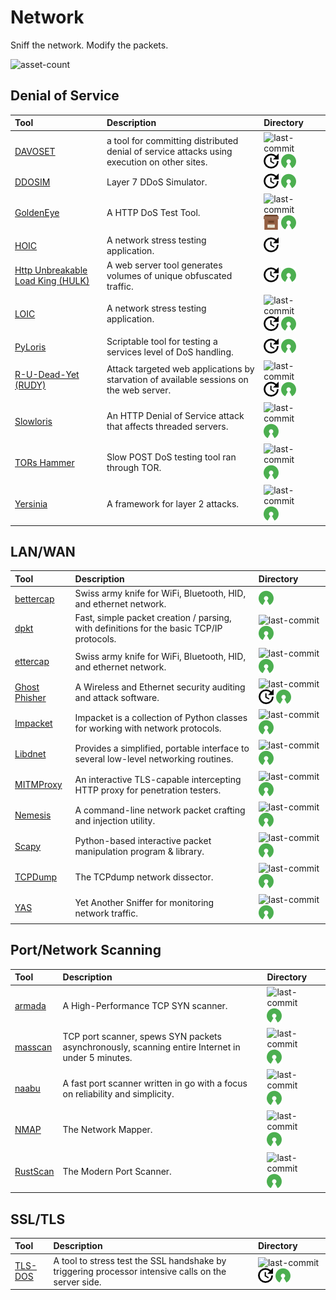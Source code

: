 # Network

Sniff the network. Modify the packets.

![asset-count](https://img.shields.io/badge/Tools%20%26%20Resources%20Available-27-3c85d4?style=for-the-badge)




## Denial of Service

| Tool | Description | Directory |
| :--- | :--- | :--- |
| [DAVOSET](https://github.com/MustLive/DAVOSET) | a tool for committing distributed denial of service attacks using execution on other sites. | ![last-commit](https://img.shields.io/github/last-commit/MustLive/DAVOSET?color=3c85d4&style=flat-square) ![no-recent-update](../icons/no-recent-update.png)  ![opensource](../icons/opensource.png) |
| [DDOSIM](https://sourceforge.net/projects/ddosim/) | Layer 7 DDoS Simulator. | ![no-recent-update](../icons/no-recent-update.png)  ![opensource](../icons/opensource.png) |
| [GoldenEye](https://github.com/jseidl/GoldenEye) | A HTTP DoS Test Tool. | ![last-commit](https://img.shields.io/github/last-commit/jseidl/GoldenEye?color=3c85d4&style=flat-square) ![archive](../icons/archive.png) ![opensource](../icons/opensource.png) |
| [HOIC](https://sourceforge.net/projects/highorbitioncannon/) | A network stress testing application. | ![no-recent-update](../icons/no-recent-update.png) |
| [Http Unbreakable Load King \(HULK\)](https://packetstormsecurity.com/files/112856/HULK-Http-Unbearable-Load-King.html) | A web server tool generates volumes of unique obfuscated traffic. | ![no-recent-update](../icons/no-recent-update.png) ![opensource](../icons/opensource.png) |
| [LOIC](https://github.com/NewEraCracker/LOIC) | A network stress testing application. | ![last-commit](https://img.shields.io/github/last-commit/NewEraCracker/LOIC?color=3c85d4&style=flat-square) ![no-recent-update](../icons/no-recent-update.png) ![opensource](../icons/opensource.png) |
| [PyLoris](https://motoma.io/pyloris/) | Scriptable tool for testing a services level of DoS handling. | ![no-recent-update](../icons/no-recent-update.png) ![opensource](../icons/opensource.png) |
| [R-U-Dead-Yet \(RUDY\)](https://github.com/sahilchaddha/rudyjs) | Attack targeted web applications by starvation of available sessions on the web server. | ![last-commit](https://img.shields.io/github/last-commit/sahilchaddha/rudyjs?color=3c85d4&style=flat-square) ![no-recent-update](../icons/no-recent-update.png) ![opensource](../icons/opensource.png) |
| [Slowloris](https://github.com/gkbrk/slowloris) | An HTTP Denial of Service attack that affects threaded servers. | ![last-commit](https://img.shields.io/github/last-commit/gkbrk/slowloris?color=3c85d4&style=flat-square) ![opensource](../icons/opensource.png) |
| [TORs Hammer](https://github.com/Karlheinzniebuhr/torshammer) | Slow POST DoS testing tool ran through TOR. | ![last-commit](https://img.shields.io/github/last-commit/Karlheinzniebuhr/torshammer?color=3c85d4&style=flat-square) ![opensource](../icons/opensource.png) |
| [Yersinia](https://github.com/tomac/yersinia) | A framework for layer 2 attacks. | ![last-commit](https://img.shields.io/github/last-commit/tomac/yersinia?color=3c85d4&style=flat-square) ![opensource](../icons/opensource.png) |

## LAN/WAN

| Tool | Description | Directory |
| :--- | :--- | :--- |
| [bettercap](https://www.bettercap.org/) | Swiss army knife for WiFi, Bluetooth, HID, and ethernet network. | ![opensource](../icons/opensource.png) |
| [dpkt](https://github.com/kbandla/dpkt) | Fast, simple packet creation / parsing, with definitions for the basic TCP/IP protocols. | ![last-commit](https://img.shields.io/github/last-commit/kbandla/dpkt?color=3c85d4&style=flat-square) ![opensource](../icons/opensource.png) |
| [ettercap](https://github.com/Ettercap/ettercap) | Swiss army knife for WiFi, Bluetooth, HID, and ethernet network. | ![last-commit](https://img.shields.io/github/last-commit/Ettercap/ettercap?color=3c85d4&style=flat-square) ![opensource](../icons/opensource.png) |
| [Ghost Phisher](https://github.com/savio-code/ghost-phisher) | A Wireless and Ethernet security auditing and attack software. | ![last-commit](https://img.shields.io/github/last-commit/savio-code/ghost-phisher?color=3c85d4&style=flat-square) ![no-recent-update](../icons/no-recent-update.png) ![opensource](../icons/opensource.png) |
| [Impacket](https://github.com/SecureAuthCorp/impacket) | Impacket is a collection of Python classes for working with network protocols. | ![last-commit](https://img.shields.io/github/last-commit/SecureAuthCorp/impacket?color=3c85d4&style=flat-square) ![opensource](../icons/opensource.png) |
| [Libdnet](https://github.com/ofalk/libdnet) | Provides a simplified, portable interface to several low-level networking routines. | ![last-commit](https://img.shields.io/github/last-commit/ofalk/libdnet?color=3c85d4&style=flat-square) ![opensource](../icons/opensource.png) |
| [MITMProxy](https://github.com/mitmproxy/mitmproxy) | An interactive TLS-capable intercepting HTTP proxy for penetration testers. | ![last-commit](https://img.shields.io/github/last-commit/mitmproxy/mitmproxy?color=3c85d4&style=flat-square) ![opensource](../icons/opensource.png) |
| [Nemesis](https://github.com/libnet/nemesis) | A command-line network packet crafting and injection utility. | ![last-commit](https://img.shields.io/github/last-commit/libnet/nemesis?color=3c85d4&style=flat-square) ![opensource](../icons/opensource.png) |
| [Scapy](https://github.com/secdev/scapy) | Python-based interactive packet manipulation program & library. | ![last-commit](https://img.shields.io/github/last-commit/secdev/scapy?color=3c85d4&style=flat-square) ![opensource](../icons/opensource.png) |
| [TCPDump](https://github.com/the-tcpdump-group/tcpdump) | The TCPdump network dissector. | ![last-commit](https://img.shields.io/github/last-commit/the-tcpdump-group/tcpdump?color=3c85d4&style=flat-square) ![opensource](../icons/opensource.png) |
| [YAS](https://github.com/redcode-labs/YAS) | Yet Another Sniffer for monitoring network traffic. | ![last-commit](https://img.shields.io/github/last-commit/redcode-labs/YAS?color=3c85d4&style=flat-square) ![opensource](../icons/opensource.png) |

## Port/Network Scanning

| Tool | Description | Directory |
| :--- | :--- | :--- |
| [armada](https://github.com/resyncgg/armada) | A High-Performance TCP SYN scanner. | ![last-commit](https://img.shields.io/github/last-commit/resyncgg/armada?color=3c85d4&style=flat-square) ![opensource](../icons/opensource.png) |
| [masscan](https://github.com/robertdavidgraham/masscan) | TCP port scanner, spews SYN packets asynchronously, scanning entire Internet in under 5 minutes. | ![last-commit](https://img.shields.io/github/last-commit/robertdavidgraham/masscan?color=3c85d4&style=flat-square) ![opensource](../icons/opensource.png) |
| [naabu](https://github.com/projectdiscovery/naabu) | A fast port scanner written in go with a focus on reliability and simplicity. | ![last-commit](https://img.shields.io/github/last-commit/projectdiscovery/naabu?color=3c85d4&style=flat-square) ![opensource](../icons/opensource.png) |
| [NMAP](https://github.com/nmap/nmap) | The Network Mapper. | ![last-commit](https://img.shields.io/github/last-commit/nmap/nmap?color=3c85d4&style=flat-square) ![opensource](../icons/opensource.png) |
| [RustScan](https://github.com/RustScan/RustScan) | The Modern Port Scanner. | ![last-commit](https://img.shields.io/github/last-commit/RustScan/RustScan?color=3c85d4&style=flat-square) ![opensource](../icons/opensource.png) |

## SSL/TLS

| Tool | Description | Directory |
| :--- | :--- | :--- |
| [TLS-DOS](https://github.com/azet/thc-tls-dos) | A tool to stress test the SSL handshake by triggering processor intensive calls on the server side. | ![last-commit](https://img.shields.io/github/last-commit/azet/thc-tls-dos?color=3c85d4&style=flat-square) ![no-recent-update](../icons/no-recent-update.png) ![opensource](../icons/opensource.png) |

